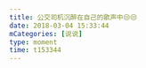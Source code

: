 ```yaml
---
title: 公交司机沉醉在自己的歌声中😒😒
date: 2018-03-04 15:33:44
mCategories: [说说]
type: moment
time: t153344
---
```


